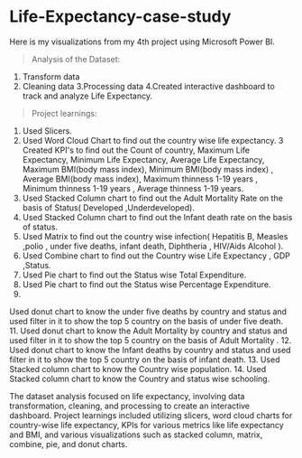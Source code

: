 # Life-Expectancy-case-study
Here is my visualizations from my 4th project using Microsoft Power BI.
>Analysis of the Dataset:
1. Transform data
2. Cleaning data
3.Processing data
4.Created interactive dashboard to track and analyze Life Expectancy.
>Project learnings:
1. Used Slicers.
2. Used Word Cloud Chart to find out the country wise life expectancy.
3 Created KPI's to find out the Count of country, Maximum Life Expectancy, Minimum Life Expectancy, Average Life Expectancy, Maximum BMI(body mass index), Minimum BMI(body mass index) , Average BMI(body mass index), Maximum thinness 1-19 years , Minimum thinness 1-19 years , Average thinness 1-19 years.
4. Used Stacked Column chart to find out the Adult Mortality Rate on the basis of Status( Developed ,Underdeveloped).
5. Used Stacked Column chart to find out the Infant death rate on the basis of status.
6. Used Matrix to find out the country wise infection( Hepatitis B, Measles ,polio , under five deaths, infant death, Diphtheria , HIV/Aids Alcohol ).
7. Used Combine chart to find out the Country wise Life Expectancy , GDP ,Status.
8. Used Pie chart to find out the Status wise Total Expenditure.
9. Used Pie chart to find out the Status wise Percentage Expenditure.
10.
Used donut chart to know the under five deaths by country and status and used filter in it to show the top 5 country on the basis of under five death.
11. Used donut chart to know the Adult Mortality by country and status and used filter in it to show the top 5 country on the basis of Adult Mortality .
12. Used donut chart to know the Infant deaths by country and status and used filter in it to show the top 5 country on the basis of infant death.
13. Used Stacked column chart to know the Country wise population.
14. Used Stacked column chart to know the Country and status wise schooling.


The dataset analysis focused on life expectancy, involving data transformation, cleaning, and processing to create an interactive dashboard. Project learnings included utilizing slicers, word cloud charts for country-wise life expectancy, KPIs for various metrics like life expectancy and BMI, and various visualizations such as stacked column, matrix, combine, pie, and donut charts.

